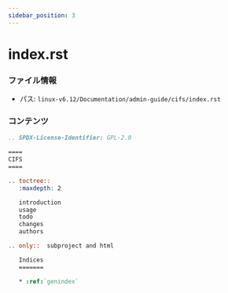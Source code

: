 ```yaml
---
sidebar_position: 3
---
```

# index.rst

### ファイル情報

- パス: `linux-v6.12/Documentation/admin-guide/cifs/index.rst`

### コンテンツ

```rst
.. SPDX-License-Identifier: GPL-2.0

====
CIFS
====

.. toctree::
   :maxdepth: 2

   introduction
   usage
   todo
   changes
   authors

.. only::  subproject and html

   Indices
   =======

   * :ref:`genindex`

```
